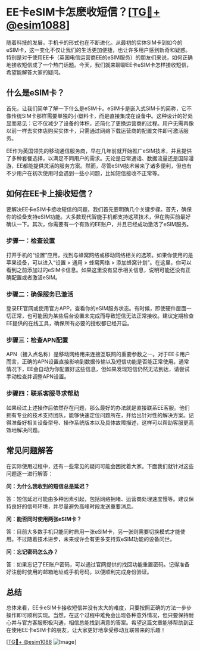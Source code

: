 # EE卡eSIM卡怎麽收短信？[[TG💪+ @esim1088](https://t.me/s/esim1088)]

随着科技的发展，手机卡的形式也在不断进化。从最初的实体SIM卡到如今的eSIM卡，这一变化不仅让我们的生活更加便捷，也让许多用户感到新奇和疑惑。特别是对于使用EE卡（英国电信运营商EE的eSIM服务）的朋友们来说，如何正确地接收短信成了一个热门话题。今天，我们就来聊聊EE卡eSIM卡怎样接收短信，希望能解答大家的疑问。

## 什么是eSIM卡？

首先，让我们简单了解一下什么是eSIM卡。eSIM卡是嵌入式SIM卡的简称，它不像传统SIM卡那样需要单独的小塑料卡，而是直接集成在设备中。这种设计的好处显而易见：它不仅减少了设备的体积，还简化了更换运营商的过程。用户无需再像以前一样去实体店购买实体卡，只需通过网络下载运营商的配置文件即可激活服务。

EE作为英国领先的移动通信服务商，早在几年前就开始推广eSIM技术，并且提供了多种套餐选择，以满足不同用户的需求。无论是日常通话、数据流量还是国际漫游，EE都能提供灵活的服务方案。然而，尽管eSIM技术带来了诸多便利，但也有不少用户在初次使用时会遇到一些小问题，比如短信接收不正常等。

## 如何在EE卡上接收短信？

要解决EE卡eSIM卡接收短信的问题，我们首先要明确几个关键步骤。首先，确保你的设备支持eSIM功能。大多数现代智能手机都支持这项技术，但在购买前最好确认一下。其次，你需要有一个有效的EE账户，并且已经成功激活了eSIM服务。

### 步骤一：检查设置

打开手机的“设置”应用，找到与蜂窝网络或移动网络相关的选项。如果你使用的是苹果设备，可以进入“设置 > 通用 > 蜂窝网络 > 添加蜂窝计划”。在这里，你可以看到之前添加过的eSIM卡信息。如果这里没有显示相关信息，说明可能还没有正确配置或者激活eSIM。

### 步骤二：确保服务已激活

登录EE官网或使用官方APP，查看你的eSIM服务状态。有时候，即使硬件层面一切正常，也可能因为某些后台设置未完成而导致短信无法正常接收。建议定期检查EE提供的在线工具，确保所有必要的授权都已经开启。

### 步骤三：检查APN配置

APN（接入点名称）是移动网络用来连接互联网的重要参数之一。对于EE卡用户而言，正确的APN设置直接影响到数据传输以及短信功能是否能正常使用。通常情况下，EE会自动为你配置好这些信息，但如果发现短信仍然无法到达，请尝试手动检查并调整APN设置。

### 步骤四：联系客服寻求帮助

如果经过上述操作后依然存在问题，那么最好的办法就是直接联系EE客服。他们拥有专业的技术支持团队，能够快速定位问题所在，并给出针对性的解决方案。记得准备好相关设备型号、操作系统版本以及具体故障描述，这样可以帮助客服更高效地解决问题。

## 常见问题解答

在实际使用过程中，还有一些常见的疑问可能会困扰着大家。下面我们就针对这些问题逐一进行解答：

**问：为什么我收到的短信总是延迟？**

答：短信延迟可能由多种因素引起，包括网络拥堵、运营商处理速度慢等。建议保持良好的信号环境，并尽量避免高峰时段发送重要消息。

**问：能否同时使用两张eSIM卡？**

答：目前大多数手机只能同时启用一张eSIM卡，另一张则需要切换模式才能使用。不过随着技术进步，未来或许会有更多支持双eSIM功能的设备问世。

**问：忘记密码怎么办？**

答：如果忘记了EE账户密码，可以通过官网提供的找回功能重置密码。记得准备好注册时使用的邮箱地址或手机号码，以便顺利完成身份验证。

## 总结

总体来看，EE卡eSIM卡接收短信并没有太大的难度，只要按照正确的方法一步步操作即可顺利实现。当然，在这个过程中难免会出现各种意外情况，但只要保持耐心并与官方客服积极沟通，相信总能找到满意的答案。希望这篇文章能够帮助到正在使用EE卡eSIM卡的朋友，让大家更好地享受移动互联带来的乐趣！

[[TG💪+ @esim1088](https://t.me/s/esim1088) ![Image](https://i.postimg.cc/4NQfJmqS/Snipaste-2025-05-13-00-14-12.png)]
